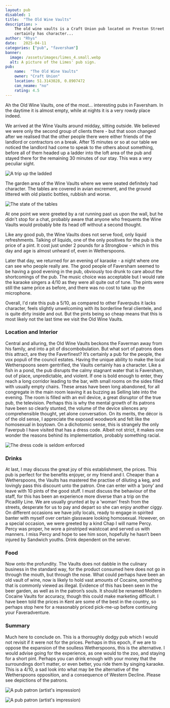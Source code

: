 ```yaml
---
layout: pub
disabled: 1
title:  "The Old Wine Vaults"
description: >
    The old wine vaults is a Craft Union pub located on Preston Street in Faversham. It
    certainly has character...
author: "Rhys"
date:   2025-04-11
categories: ["pub", "faversham"]
banner:
  image: /assets/images/limes_4.small.webp
  alt: A picture of the Limes' pub sign.
pub:
    name:  "The Old Wine Vaults"
    owner: "Craft Union"
    location: 51.3143028, 0.8907472
    can_neame: "no"
    rating: 4.5
---
```



Ah the Old Wine Vaults, one of the most... interesting pubs in Faversham. In the daytime it is almost empty, while at nights it is a very rowdy place indeed.

We arrived at the Wine Vaults around midday, sitting outside. We believed we were only the second group of clients there - but that soon changed after we realised that the other people there were either friends of the landlord or contractors on a break. After 15 minutes or so at our table we noticed the landlord had come to speak to the others about something, before all of them headed up a ladder into the loft area of the pub and stayed there for the remaining 30 minutes of our stay. This was a very peculiar sight.

![A trip up the ladded](/assets/images/wine_vaults_2.webp)

The garden area of the Wine Vaults where we were seated definitely had character. The tables are covered in avian excrement, and the ground littered with old plastic bottles, rubbish and worse.

![The state of the tables](/assets/images/wine_vaults_1.webp)

At one point we were greeted by a rat running past us upon the wall, but he didn't stop for a chat, probably aware that anyone who frequents the Wine Vaults would probably bite its head off without a second thought.

Like any good pub, the Wine Vaults does not serve food, only liquid refreshments. Talking of liquids, one of the only positives for the pub is the price of a pint. It cost just under 2 pounds for a Strongbow - which in this day and age is almost unheard of, even in Wetherspoons.

Later that day, we returned for an evening of karaoke - a night where one can see who people really are. The good people of Faversham seemed to be having a good evening in the pub, obviously too drunk to care about the shortcomings of the pub. The music choice was acceptable but I would rate the karaoke singers a 4/10 as they were all quite out of tune. The pints were still the same price as before, and there was no cost to take up the microphone.


Overall, I'd rate this pub a 5/10, as compared to other Faverpubs it lacks character, feels slightly unwelcoming with its borderline feral clientele, and is quite dirty inside and out. But the pints being so cheap means that this is most likely not the last time we visit the Old Wine Vaults.


<!--more-->

### Location and Interior

Central and alluring, the Old Wine Vaults beckons the Faverman away from his family, and into a pit of discombobulation. But what sort of patrons does this attract, are they the Faverfinest? It’s certainly a pub for the people, the vox populi of the council estates. Having the unique ability to make the local Wetherspoons seem gentrified, the Vaults certainly has a character. Like a fish in a pond, the pub disrupts the calmy stagnant water that is Faversham, out of place, unpredictable, and violent. If one is bold enough to enter, they reach a long corridor leading to the bar, with small rooms on the sides filled with usually empty chairs. These areas have been long abandoned, for all congregate in the main room leaving it as buzzing as Selling late into the evening. The room is filled with an evil device, a great disruptor of the true pub, the television. Perhaps this is why the mental growth of its patrons have been so clearly stunted, the volume of the device silences any comprehensible thought, yet alone conversation. On its merits, the décor is of the old sense, I appreciate the exposed woodwork and felt like the homosexual in boytown. On a dichotomic sense, this is strangely the only Faverpub I have visited that has a dress code. Albeit not strict, it makes one wonder the reasons behind its implementation, probably something racial.

![The dress code is seldom enforced](/assets/images/wine_vaults_jack_1.webp)

### Drinks

At last, I may discuss the great joy of this establishment, the prices. This pub is perfect for the benefits enjoyer, or my friend and I. Cheaper than a Wetherspoons, the Vaults has mastered the practise of diluting a keg, and lovingly pass this discount unto the patron. One can enter with a ‘pony’ and leave with 10 pints of the good stuff. I must discuss the behaviour of the staff, for this has been an experience more diverse than a trip on the Picadilly Line. We are usually grunted at by a ‘woman’ fresh from the streets, desperate for us to pay and depart so she can enjoy another ciggy. On different occasions we have jolly locals, ready to engage in spirited banter with myself over certain glassware looking homosexual. However, on a special occasion, we were greeted by a kind Chap I will name Percy. Percy was proper, he wore a pinstriped waistcoat and served us with manners. I miss Percy and hope to see him soon, hopefully he hasn’t been injured by Sandwich youths. Drink dependent on the server.

### Food

Now onto the profundity. The Vaults does not dabble in the culinary business in the standard way, for the product consumed here does not go in through the mouth, but through the nose. What could perhaps have been an old vault of wine, now is likely to hold vast amounts of Cocaine, something that is commonly viewed as illegal. Evidence of this has been seen in the beer garden, as well as in the patron’s souls. It should be renamed Modern Cocaine Vaults for accuracy, though this could make marketing difficult. I have been told the prices in Kent are some of the best in the country, so perhaps stop here for a reasonably priced pick-me-up before continuing your Faveradventure.

### Summary

Much here to conclude on. This is a thoroughly dodgy pub which I would not revisit if it were not for the prices. Perhaps in this epoch, if we are to oppose the expansion of the soulless Wetherspoons, this is the alternative. I would advise going for the experience, as one would to the zoo, and staying for a short pint. Perhaps you can drink enough with your money that the surroundings don’t matter, or even better, you ride them by singing karaoke. This is a 4/10, a sad look into what may be the alternative of the Wetherspoons opposition, and a consequence of Western Decline. Please see depictions of the patrons.


![A pub patron (artist's impression)](/assets/images/wine_vaults_jack_2.webp)

![A pub patron (artist's impression)](/assets/images/wine_vaults_jack_3.webp)
